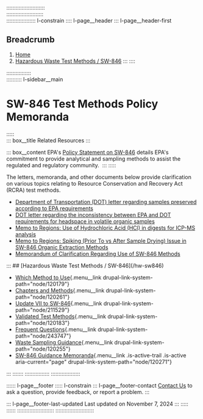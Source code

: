 :::::::::::::::::::::::::  
::::::::::::::::::::::::  
::::::::::::::::::: l-constrain
:::: l-page__header
::: l-page__header-first
## Breadcrumb  

1.  [Home](/) 
2.  [Hazardous Waste Test Methods /
    SW-846](/hw-sw846) 
:::
::::

::::::::::::::::  
:::::::::: l-sidebar__main
# SW-846 Test Methods Policy Memoranda  


:::::  
::: box__title
Related Resources
:::

::: box__content
EPA's [Policy Statement on
SW-846](/hw-sw846/policy-statement-about-test-methods-evaluating-solid-waste-physicalchemical-methods)
details EPA's commitment to provide analytical and sampling methods to
assist the regulated and regulatory community. 
:::
:::::

The letters, memoranda, and other documents below provide clarification
on various topics relating to Resource Conservation and Recovery Act
(RCRA) test methods.

-   [Department of Transportation (DOT) letter regarding samples
    preserved according to EPA
    requirements](/hw-sw846/department-transportation-dot-letter-regarding-samples-preserved-according-epa) 
-   [DOT letter regarding the inconsistency between EPA and DOT
    requirements for headspace in volatile organic
    samples](/hw-sw846/department-transportation-dot-letter-regarding-inconsistency-between-epa-and-dot)
-   [Memo to Regions: Use of Hydrochloric Acid (HCl) in digests for
    ICP-MS
    analysis](/hw-sw846/memorandum-regarding-use-hydrochloric-acid-hcl-digests-inductively-coupled-plasma-mass) 
-   [Memo to Regions: Spiking (Prior To vs After Sample Drying) Issue in
    SW-846 Organic Extraction
    Methods](/hw-sw846/memorandum-regarding-spiking-issue-sw-846-organic-extraction-methods) 
-   [Memorandum of Clarification Regarding Use of SW-846
    Methods](/hw-sw846/memorandum-clarification-regarding-use-sw-846-methods)

</div>

</div>
:::  
## [Hazardous Waste Test Methods / SW-846](/hw-sw846) 



-   [Which Method to
    Use](/hw-sw846/basic-information-about-how-use-sw-846#UseWhich){.menu__link
    drupal-link-system-path="node/120179"}
-   [Chapters and Methods](/hw-sw846/sw-846-compendium){.menu__link
    drupal-link-system-path="node/120261"}
-   [Update VII to
    SW-846](/hw-sw846/sw-846-update-vii-announcements){.menu__link
    drupal-link-system-path="node/211529"}
-   [Validated Test
    Methods](/hw-sw846/validated-test-methods-recommended-waste-testing){.menu__link
    drupal-link-system-path="node/120183"}
-   [Frequent
    Questions](/hw-sw846/frequent-questions-about-sw-846-test-methods){.menu__link
    drupal-link-system-path="node/243747"}
-   [Waste Sampling
    Guidance](/hw-sw846/sampling-guidance-documents-sw-846-compendium){.menu__link
    drupal-link-system-path="node/120255"}
-   [SW-846 Guidance
    Memoranda](/hw-sw846/sw-846-test-methods-policy-memoranda){.menu__link
    .is-active-trail .is-active aria-current="page"
    drupal-link-system-path="node/120271"}

:::
:::::::
::::::::::::::::
:::::::::::::::::::

:::::: l-page__footer
::::: l-constrain
::: l-page__footer-contact
[Contact
Us](/hw-sw846/forms/contact-us-about-hazardous-waste-test-methods) to
ask a question, provide feedback, or report a problem.
:::

::: l-page__footer-last-updated
Last updated on November 7, 2024
:::
:::::
::::::
::::::::::::::::::::::::
:::::::::::::::::::::::::
